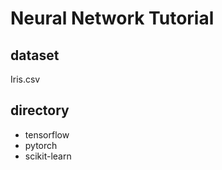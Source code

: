 # Neural Network Tutorial

## dataset

Iris.csv

## directory

- tensorflow
- pytorch
- scikit-learn
